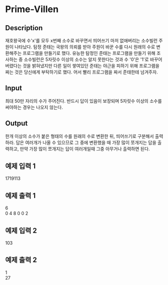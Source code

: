# Prime-Villen

## Description

재호왕국에 수'x'를 모두 x번째 소수로 바꾸면서 띄어쓰기 마저 없애버리는 소수빌런 주원이 나타났다. 탐정 준태는 국왕의 의뢰를 받아 주원이 바꾼 수를 다시 원래의 수로 변환해주는 프로그램을 만들기로 했다. 유능한 탐정인 준태는 프로그램을 만들기 위해 조사하는 중 소수빌런은 5자릿수 이상의 소수는 알지 못한다는 것과 수 '0'은 '1'로 바꾸어 버렸다는 것을 밝혀냈지만 다른 일이 쌓여있던 준태는 야근을 피하기 위해 프로그램을 짜는 것은 당신에게 부탁하기로 했다. 어서 빨리 프로그램을 짜서 준태한테 넘겨주자.

## Input

최대 50만 자리의 수가 주어진다. 반드시 답이 있음이 보장되며 5자릿수 이상의 소수를 써야하는 경우는 나오지 않는다.

## Output

한개 이상의 소수가 붙은 형태의 수를 원래의 수로 변환한 뒤, 띄어쓰기로 구분해서 출력하라. 답은 여러개가 나올 수 있으므로 그 중에 변환했을 때 가장 많이 쪼개지는 답을 출력하고, 만약 가장 많이 쪼개지는 답이 여러개일때 그중 아무거나 출력하면 된다.


## 예제 입력 1
1719113
## 예제 출력 1
6  
0 4 8 0 0 2

## 예제 입력 2
103
## 예제 출력 2
1  
27